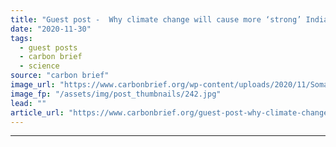 ```yaml
---
title: "Guest post -  Why climate change will cause more ‘strong’ Indian Ocean Dipole events"
date: "2020-11-30"
tags: 
  - guest posts
  - carbon brief
  - science
source: "carbon brief"
image_url: "https://www.carbonbrief.org/wp-content/uploads/2020/11/Somali-men-push-their-rickshaw-through-flood-waters-after-a-flash-flood-in-Mogadishu-Somalia-583x372.jpg"
image_fp: "/assets/img/post_thumbnails/242.jpg"
lead: ""
article_url: "https://www.carbonbrief.org/guest-post-why-climate-change-will-cause-more-strong-indian-ocean-dipole-events"
---
```


---
